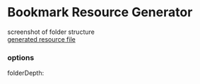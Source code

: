 # Bookmark Resource Generator

screenshot of folder structure  
[generated resource file](./output/dev-tools-and-resources.md)

### options

folderDepth:

